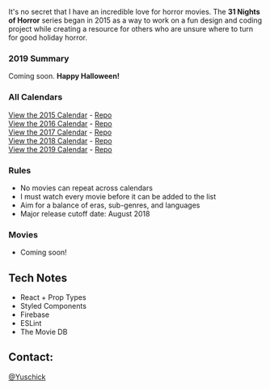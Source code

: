 <!-- [![31 Nights of Horror 2018](https://github.com/yuschick/31-Nights-of-Horror-2018/raw/master/materials/header.jpg)](http://yuschick.github.io/31-Nights-of-Horror-2018/) -->

It's no secret that I have an incredible love for horror movies. The **31 Nights of Horror** series began in 2015 as a way to work on a fun design and coding project while creating a resource for others who are unsure where to turn for good holiday horror.

### 2019 Summary
Coming soon. **Happy Halloween!**

<!-- [![31 Nights of Horror 2018](https://raw.githubusercontent.com/yuschick/31-Nights-of-Horror-2018/master/src/images/screenshot.gif)](http://yuschick.github.io/31-Nights-of-Horror-2018)   -->

### All Calendars
[View the 2015 Calendar](http://yuschick.github.io/31-Nights-of-Horror-2015/) - [Repo](https://github.com/yuschick/31-Nights-of-Horror-2015)  
[View the 2016 Calendar](http://www.danyuschick.com/31-nights-of-horror/) - [Repo](https://github.com/yuschick/31-Nights-of-Horror-2016)  
[View the 2017 Calendar](http://yuschick.github.io/31-Nights-of-Horror-2017) - [Repo](https://github.com/yuschick/31-Nights-of-Horror-2017)   
[View the 2018 Calendar](http://yuschick.github.io/31-Nights-of-Horror-2018) - [Repo](https://github.com/yuschick/31-Nights-of-Horror-2018)  
[View the 2019 Calendar](http://yuschick.github.io/31-Nights-of-Horror-2019) - [Repo](https://github.com/yuschick/31-Nights-of-Horror-2019)   

### Rules
- No movies can repeat across calendars
- I must watch every movie before it can be added to the list
- Aim for a balance of eras, sub-genres, and languages
- Major release cutoff date: August 2018

### Movies
- Coming soon!

## Tech Notes
- React + Prop Types
- Styled Components
- Firebase
- ESLint
- The Movie DB

## Contact:
[@Yuschick](http://www.twitter.com/yuschick)
